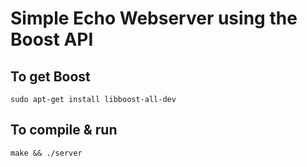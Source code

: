 # Simple Echo Webserver using the Boost API

## To get Boost
``` sudo apt-get install libboost-all-dev ```

## To compile & run
``` make && ./server ```

